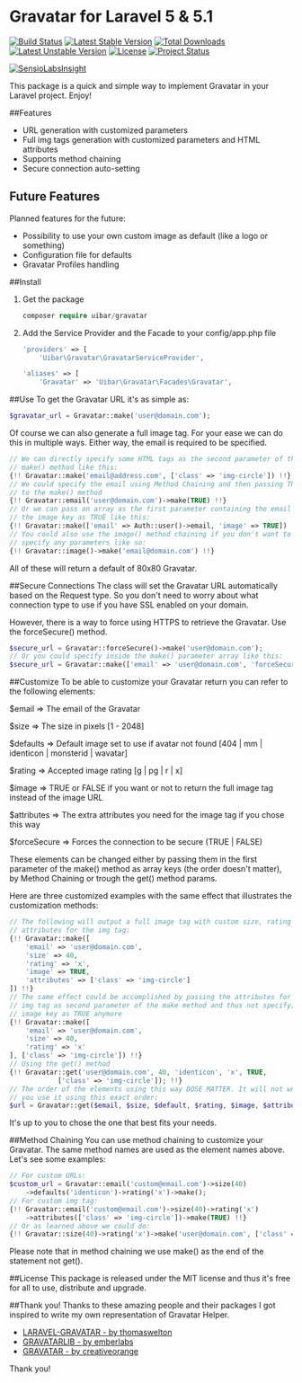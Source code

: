 # Gravatar for Laravel 5 & 5.1

[![Build Status](https://travis-ci.org/uibar/gravatar.svg?branch=master)](https://travis-ci.org/uibar/gravatar)
[![Latest Stable Version](https://poser.pugx.org/uibar/gravatar/v/stable)](https://packagist.org/packages/uibar/gravatar)
[![Total Downloads](https://poser.pugx.org/uibar/gravatar/downloads)](https://packagist.org/packages/uibar/gravatar)
[![Latest Unstable Version](https://poser.pugx.org/uibar/gravatar/v/unstable)](https://packagist.org/packages/uibar/gravatar)
[![License](https://poser.pugx.org/uibar/gravatar/license)](https://packagist.org/packages/uibar/gravatar)
[![Project Status](https://stillmaintained.com/uibar/gravatar.png)](https://stillmaintained.com/uibar/gravatar)

[![SensioLabsInsight](https://insight.sensiolabs.com/projects/262890bb-3f43-4bc5-b8a4-a6bdde2a650c/big.png)](https://insight.sensiolabs.com/projects/262890bb-3f43-4bc5-b8a4-a6bdde2a650c)

This package is a quick and simple way to implement Gravatar in your Laravel project. Enjoy!

##Features
* URL generation with customized parameters
* Full img tags generation with customized parameters and HTML attributes
* Supports method chaining
* Secure connection auto-setting

## Future Features
Planned features for the future:
* Possibility to use your own custom image as default (like a logo or something)
* Configuration file for defaults
* Gravatar Profiles handling

##Install
1. Get the package
    ```php
    composer require uibar/gravatar
    ```

2. Add the Service Provider and the Facade to your config/app.php file
    ```php
    'providers' => [
        'Uibar\Gravatar\GravatarServiceProvider',
    ```
    
    ```php
    'aliases' => [
        'Gravatar' => 'Uibar\Gravatar\Facades\Gravatar',
    ```

##Use
To get the Gravatar URL it's as simple as:
```php
$gravatar_url = Gravatar::make('user@domain.com');
```

Of course we can also generate a full image tag. For your ease we can do this in multiple ways. Either way, the email is required to be specified.
```php
// We can directly specify some HTML tags as the second parameter of the
// make() method like this:
{!! Gravatar::make('email@address.com', ['class' => 'img-circle']) !!}
// We could specify the email using Method Chaining and then passing TRUE
// to the make() method
{!! Gravatar::email('user@domain.com')->make(TRUE) !!}
// Or we can pass an array as the first parameter containing the email and
// the image key as TRUE like this:
{!! Gravatar::make(['email' => Auth::user()->email, 'image' => TRUE]) !!}
// You could also use the image() method chaining if you don't want to
// specify any parameters like so:
{!! Gravatar::image()->make('email@domain.com') !!}
```

All of these will return a default of 80x80 Gravatar.

##Secure Connections
The class will set the Gravatar URL automatically based on the Request type. So you don't need to worry about what connection type to use if you have SSL enabled on your domain.

However, there is a way to force using HTTPS to retrieve the Gravatar. Use the forceSecure() method.
```php
$secure_url = Gravatar::forceSecure()->make('user@domain.com');
// Or you could specify inside the make() parameter array like this:
$secure_url = Gravatar::make(['email' => 'user@domain.com', 'forceSecure' => TRUE]);
```

##Customize
To be able to customize your Gravatar return you can refer to the following elements:

$email          =>      The email of the Gravatar

$size           =>      The size in pixels \[1 - 2048\]

$defaults       =>      Default image set to use if avatar not found \[404 | mm | identicon | monsterid | wavatar\]

$rating         =>      Accepted image rating  \[g | pg | r | x\]

$image          =>      TRUE or FALSE if you want or not to return the full image tag instead of the image URL

$attributes     =>      The extra attributes you need for the image tag if you chose this way

$forceSecure    =>      Forces the connection to be secure (TRUE | FALSE)

These elements can be changed either by passing them in the first parameter of the make() method as array keys (the order doesn't matter), by Method Chaining or trough the get() method params.

Here are three customized examples with the same effect that illustrates the customization methods:
```php
// The following will output a full image tag with custom size, rating and
// attributes for the img tag:
{!! Gravatar::make([
    'email' => 'user@domain.com',
    'size' => 40,
    'rating' => 'x',
    'image' => TRUE,
    'attributes' => ['class' => 'img-circle']
]) !!}
// The same effect could be accomplished by passing the attributes for the
// img tag as second parameter of the make method and thus not specifying the
// image key as TRUE anymore
{!! Gravatar::make([
    'email' => 'user@domain.com',
    'size' => 40,
    'rating' => 'x'
], ['class' => 'img-circle']) !!}
// Using the get() method
{!! Gravatar::get('user@domain.com', 40, 'identicon', 'x', TRUE,
            ['class' => 'img-circle']); !!}
// The order of the elements using this way DOSE MATTER. It will not work unless
// you use it using this exact order:
$url = Gravatar::get($email, $size, $default, $rating, $image, $attributes);
```
It's up to you to chose the one that best fits your needs.

##Method Chaining
You can use method chaining to customize your Gravatar. The same method names are used as the element names above. Let's see some examples:

```php
// For custom URLs:
$custom_url = Gravatar::email('custom@email.com')->size(40)
    ->defaults('identicon')->rating('x')->make();
// For custom img tag:
{!! Gravatar::email('custom@email.com')->size(40)->rating('x')
    ->attributes(['class' => 'img-circle'])->make(TRUE) !!}
// Or as learned above we could do:
{!! Gravatar::size(40)->rating('x')->make('user@domain.com', ['class' => 'img-circle']) !!}
```

Please note that in method chaining we use make() as the end of the statement not get().

##License
This package is released under the MIT license and thus it's free for all to use, distribute and upgrade.

##Thank you!
Thanks to these amazing people and their packages I got inspired to write my own representation of Gravatar Helper.

- [LARAVEL-GRAVATAR - by thomaswelton](https://github.com/thomaswelton/laravel-gravatar)
- [GRAVATARLIB - by emberlabs](https://github.com/emberlabs/gravatarlib)
- [GRAVATAR - by creativeorange](https://github.com/creativeorange/gravatar)

Thank you!
